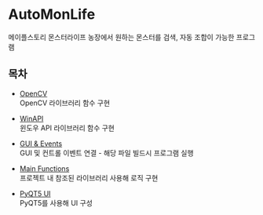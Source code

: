 # AutoMonLife
메이플스토리 몬스터라이프 농장에서 원하는 몬스터를 검색, 자동 조합이 가능한 프로그램 



## 목차

* [OpenCV](https://github.com/Willhong/AutoMonLife/blob/master/Ver1/opencv_hong.py)   
OpenCV 라이브러리 함수 구현


* [WinAPI](https://github.com/Willhong/AutoMonLife/blob/master/Ver1/winapi_hong.py)   
윈도우 API 라이브러리 함수 구현

* [GUI & Events](https://github.com/Willhong/AutoMonLife/blob/master/Ver1/gui.py)   
GUI 및 컨트롤 이벤트 연결 - 해당 파일 빌드시 프로그램 실행

* [Main Functions](https://github.com/Willhong/AutoMonLife/blob/master/Ver1/main.py)   
프로젝트 내 참조된 라이브러리 사용해 로직 구현

* [PyQT5 UI](https://github.com/Willhong/AutoMonLife/blob/master/Ver1/AutoMonUI.ui)   
PyQT5를 사용해 UI 구성

